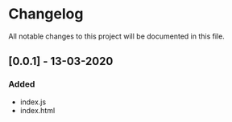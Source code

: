 # Changelog

All notable changes to this project will be documented in this file.

## [0.0.1] - 13-03-2020

### Added

- index.js
- index.html
